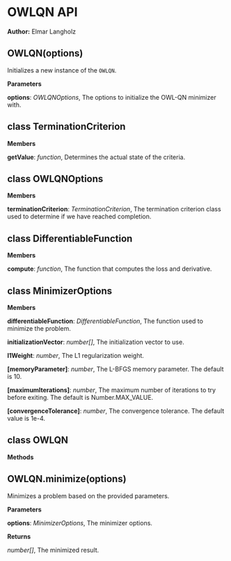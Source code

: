 OWLQN API
=========
**Author:** Elmar Langholz

OWLQN(options)
--------------
Initializes a new instance of the `OWLQN`.


**Parameters**

**options**:  *OWLQNOptions*,  The options to initialize the OWL-QN minimizer with.

class TerminationCriterion
--------------------------
**Members**

**getValue**:  *function*,  Determines the actual state of the criteria.

class OWLQNOptions
------------------
**Members**

**terminationCriterion**:  *TerminationCriterion*,  The termination criterion class used to determine if we have reached completion.

class DifferentiableFunction
----------------------------
**Members**

**compute**:  *function*,  The function that computes the loss and derivative.

class MinimizerOptions
----------------------
**Members**

**differentiableFunction**:  *DifferentiableFunction*,  The function used to minimize the problem.

**initializationVector**:  *number[]*,  The initialization vector to use.

**l1Weight**:  *number*,  The L1 regularization weight.

**[memoryParameter]**:  *number*,  The L-BFGS memory parameter. The default is 10.

**[maximumIterations]**:  *number*,  The maximum number of iterations to try before exiting. The default is Number.MAX_VALUE.

**[convergenceTolerance]**:  *number*,  The convergence tolerance. The default value is 1e-4.

class OWLQN
-----------
**Methods**

OWLQN.minimize(options)
-----------------------
Minimizes a problem based on the provided parameters.


**Parameters**

**options**:  *MinimizerOptions*,  The minimizer options.

**Returns**

*number[]*,  The minimized result.

